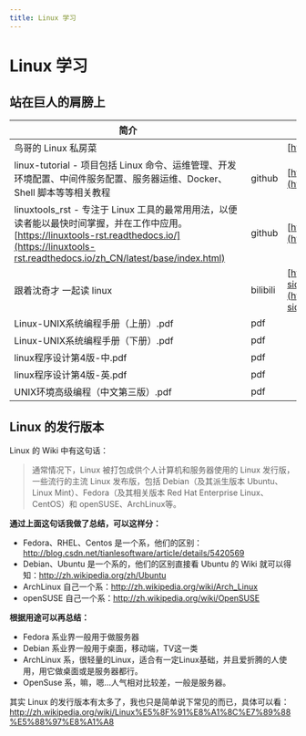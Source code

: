 ```yaml
---
title: Linux 学习
---
```

# Linux 学习

## 站在巨人的肩膀上
| <div style="width:400px">简介</div>                          |          | <div style="width:150px">url</div>                           |
| ------------------------------------------------------------ | -------- | ------------------------------------------------------------ |
| 鸟哥的 Linux 私房菜                                          |          | [http://cn.linux.vbird.org/](http://cn.linux.vbird.org/)     |
| linux-tutorial - 项目包括 Linux 命令、运维管理、开发环境配置、中间件服务配置、服务器运维、Docker、Shell 脚本等等相关教程 | github   | [https://github.com/judasn/Linux-Tutorial](https://github.com/judasn/Linux-Tutorial) |
| linuxtools_rst - 专注于 Linux 工具的最常用用法，以便读者能以最快时间掌握，并在工作中应用。<br />[https://linuxtools-rst.readthedocs.io/](https://linuxtools-rst.readthedocs.io/zh_CN/latest/base/index.html) | github   | [https://github.com/me115/linuxtools_rst](https://github.com/me115/linuxtools_rst) |
| 跟着沈奇才 一起读 linux                                      | bilibili | [https://space.bilibili.com/170920967/channel/collectiondetail?sid=388990](https://space.bilibili.com/170920967/channel/collectiondetail?sid=388990) |
| Linux-UNIX系统编程手册（上册）.pdf                           | pdf      |                                                              |
| Linux-UNIX系统编程手册（下册）.pdf                           | pdf      |                                                              |
| linux程序设计第4版-中.pdf                                    | pdf      |                                                              |
| linux程序设计第4版-英.pdf                                    | pdf      |                                                              |
| UNIX环境高级编程（中文第三版）.pdf                           | pdf      |                                                              |

## Linux 的发行版本

Linux 的 Wiki 中有这句话：

> 通常情况下，Linux 被打包成供个人计算机和服务器使用的 Linux 发行版，一些流行的主流 Linux 发布版，包括 Debian（及其派生版本 Ubuntu、Linux Mint）、Fedora（及其相关版本 Red Hat Enterprise Linux、CentOS）和 openSUSE、ArchLinux等。

**通过上面这句话我做了总结，可以这样分：**

- Fedora、RHEL、Centos 是一个系，他们的区别：<http://blog.csdn.net/tianlesoftware/article/details/5420569>
- Debian、Ubuntu 是一个系的，他们的区别直接看 Ubuntu 的 Wiki 就可以得知：<http://zh.wikipedia.org/zh/Ubuntu>
- ArchLinux 自己一个系：<http://zh.wikipedia.org/wiki/Arch_Linux>
- openSUSE 自己一个系：<http://zh.wikipedia.org/wiki/OpenSUSE>

**根据用途可以再总结：**

- Fedora 系业界一般用于做服务器
- Debian 系业界一般用于桌面，移动端，TV这一类
- ArchLinux 系，很轻量的Linux，适合有一定Linux基础，并且爱折腾的人使用，用它做桌面或是服务器都行。
- OpenSuse 系，嘛，嗯…人气相对比较差，一般是服务器。

其实 Linux 的发行版本有太多了，我也只是简单说下常见的而已，具体可以看：<http://zh.wikipedia.org/wiki/Linux%E5%8F%91%E8%A1%8C%E7%89%88%E5%88%97%E8%A1%A8>